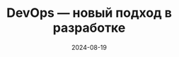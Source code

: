---
title: "DevOps — новый подход в разработке"
date: 2024-08-19
type: "events"
role: "Спикер"
location: "Москва"
description: "Тема: «Serverless: новый путь в разработке»"
presentation: "files/presentations/serverless_new_path_in_development.pdf"
video: "https://rutube.ru/video/2a9aa1b982ea3a39b9cde611b9e8e436/?r=wd"
---